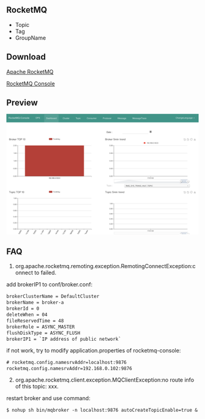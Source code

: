 ## RocketMQ

* Topic
* Tag
* GroupName

## Download

[Apache RocketMQ](http://rocketmq.apache.org/release_notes/)

[RocketMQ Console](https://github.com/apache/rocketmq-externals/tree/master/rocketmq-console)

## Preview

![RocketMQ Console](./screenshots/RocketMQ%20Console.png)

## FAQ

1. org.apache.rocketmq.remoting.exception.RemotingConnectException:connect to failed.

add brokerIP1 to conf/broker.conf:

```
brokerClusterName = DefaultCluster
brokerName = broker-a
brokerId = 0
deleteWhen = 04
fileReservedTime = 48
brokerRole = ASYNC_MASTER
flushDiskType = ASYNC_FLUSH
brokerIP1 = `IP address of public network`
```

if not work, try to modify application.properties of rocketmq-console:

```
# rocketmq.config.namesrvAddr=localhost:9876
rocketmq.config.namesrvAddr=192.168.0.102:9876
```

2. org.apache.rocketmq.client.exception.MQClientException:no route info of this topic: xxx.

restart broker and use command:

```
$ nohup sh bin/mqbroker -n localhost:9876 autoCreateTopicEnable=true &
```